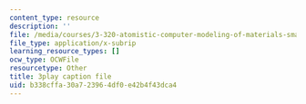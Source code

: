 ```yaml
---
content_type: resource
description: ''
file: /media/courses/3-320-atomistic-computer-modeling-of-materials-sma-5107-spring-2005/b338cffa30a723964df0e42b4f43dca4_3FumIu7Qito.srt
file_type: application/x-subrip
learning_resource_types: []
ocw_type: OCWFile
resourcetype: Other
title: 3play caption file
uid: b338cffa-30a7-2396-4df0-e42b4f43dca4
---
```

